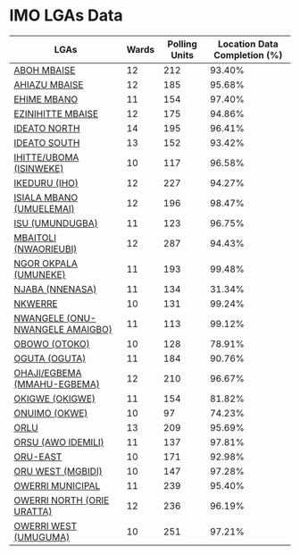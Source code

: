 
# IMO LGAs Data

| LGAs | Wards | Polling Units | Location Data Completion (%) |
| ----- | ---- | ----- | ------- |
| [ABOH MBAISE](./lgas/293-aboh-mbaise) | 12 | 212 | 93.40% |
| [AHIAZU MBAISE](./lgas/294-ahiazu-mbaise) | 12 | 185 | 95.68% |
| [EHIME MBANO](./lgas/295-ehime-mbano) | 11 | 154 | 97.40% |
| [EZINIHITTE MBAISE](./lgas/296-ezinihitte-mbaise) | 12 | 175 | 94.86% |
| [IDEATO NORTH](./lgas/297-ideato-north) | 14 | 195 | 96.41% |
| [IDEATO SOUTH](./lgas/298-ideato-south) | 13 | 152 | 93.42% |
| [IHITTE/UBOMA (ISINWEKE)](./lgas/299-ihitte/uboma-(isinweke)) | 10 | 117 | 96.58% |
| [IKEDURU (IHO)](./lgas/300-ikeduru-(iho)) | 12 | 227 | 94.27% |
| [ISIALA MBANO (UMUELEMAI)](./lgas/301-isiala-mbano-(umuelemai)) | 12 | 196 | 98.47% |
| [ISU (UMUNDUGBA)](./lgas/302-isu-(umundugba)) | 11 | 123 | 96.75% |
| [MBAITOLI (NWAORIEUBI)](./lgas/303-mbaitoli-(nwaorieubi)) | 12 | 287 | 94.43% |
| [NGOR OKPALA (UMUNEKE)](./lgas/304-ngor-okpala-(umuneke)) | 11 | 193 | 99.48% |
| [NJABA (NNENASA)](./lgas/305-njaba-(nnenasa)) | 11 | 134 | 31.34% |
| [NKWERRE](./lgas/306-nkwerre) | 10 | 131 | 99.24% |
| [NWANGELE (ONU-NWANGELE AMAIGBO)](./lgas/307-nwangele-(onu-nwangele-amaigbo)) | 11 | 113 | 99.12% |
| [OBOWO (OTOKO)](./lgas/308-obowo-(otoko)) | 10 | 128 | 78.91% |
| [OGUTA (OGUTA)](./lgas/309-oguta-(oguta)) | 11 | 184 | 90.76% |
| [OHAJI/EGBEMA (MMAHU-EGBEMA)](./lgas/310-ohaji/egbema-(mmahu-egbema)) | 12 | 210 | 96.67% |
| [OKIGWE  (OKIGWE)](./lgas/311-okigwe--(okigwe)) | 11 | 154 | 81.82% |
| [ONUIMO (OKWE)](./lgas/312-onuimo-(okwe)) | 10 | 97 | 74.23% |
| [ORLU](./lgas/313-orlu) | 13 | 209 | 95.69% |
| [ORSU (AWO IDEMILI)](./lgas/314-orsu-(awo-idemili)) | 11 | 137 | 97.81% |
| [ORU-EAST](./lgas/315-oru-east) | 10 | 171 | 92.98% |
| [ORU WEST (MGBIDI)](./lgas/316-oru-west-(mgbidi)) | 10 | 147 | 97.28% |
| [OWERRI MUNICIPAL](./lgas/317-owerri-municipal) | 11 | 239 | 95.40% |
| [OWERRI NORTH (ORIE URATTA)](./lgas/318-owerri-north-(orie-uratta)) | 12 | 236 | 96.19% |
| [OWERRI WEST (UMUGUMA)](./lgas/319-owerri-west-(umuguma)) | 10 | 251 | 97.21% |





